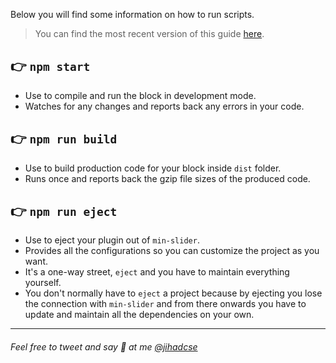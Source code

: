 Below you will find some information on how to run scripts.

>You can find the most recent version of this guide [here](https://github.com/rejuancse/min-slider).

## 👉  `npm start`
- Use to compile and run the block in development mode.
- Watches for any changes and reports back any errors in your code.

## 👉  `npm run build`
- Use to build production code for your block inside `dist` folder.
- Runs once and reports back the gzip file sizes of the produced code.

## 👉  `npm run eject`
- Use to eject your plugin out of `min-slider`.
- Provides all the configurations so you can customize the project as you want.
- It's a one-way street, `eject` and you have to maintain everything yourself.
- You don't normally have to `eject` a project because by ejecting you lose the connection with `min-slider` and from there onwards you have to update and maintain all the dependencies on your own.

---

###### Feel free to tweet and say 👋 at me [@jihadcse](https://twitter.com/jihadcse)